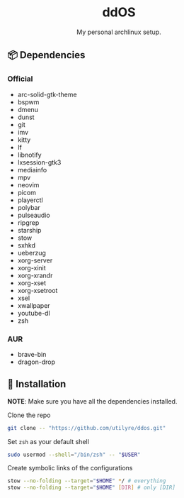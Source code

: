 <h1 align="center">ddOS</h1>

<p align="center">
  My personal archlinux setup.
</p>

## 📦 Dependencies

### Official

- arc-solid-gtk-theme
- bspwm
- dmenu
- dunst
- git
- imv
- kitty
- lf
- libnotify
- lxsession-gtk3
- mediainfo
- mpv
- neovim
- picom
- playerctl
- polybar
- pulseaudio
- ripgrep
- starship
- stow
- sxhkd
- ueberzug
- xorg-server
- xorg-xinit
- xorg-xrandr
- xorg-xset
- xorg-xsetroot
- xsel
- xwallpaper
- youtube-dl
- zsh

### AUR

- brave-bin
- dragon-drop

## 🚦 Installation

**NOTE**: Make sure you have all the dependencies installed.

Clone the repo

```bash
git clone -- "https://github.com/utilyre/ddos.git"
```

Set `zsh` as your default shell

```bash
sudo usermod --shell="/bin/zsh" -- "$USER"
```

Create symbolic links of the configurations

```bash
stow --no-folding --target="$HOME" */ # everything
stow --no-folding --target="$HOME" [DIR] # only [DIR]
```
